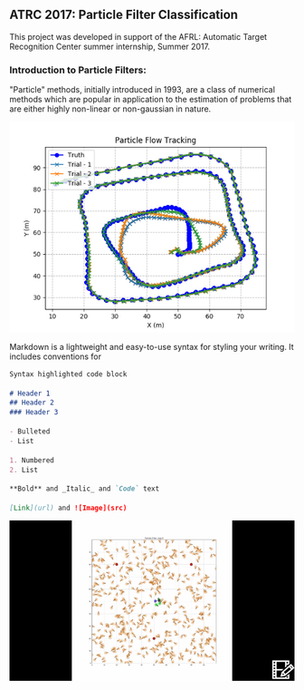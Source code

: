 ## ATRC 2017: Particle Filter Classification

This project was developed in support of the AFRL: Automatic Target Recognition Center summer internship, Summer 2017.

### Introduction to Particle Filters:

"Particle" methods, initially introduced in 1993,  are a class of numerical methods which are popular in application to the estimation of problems that are either highly non-linear or non-gaussian in nature.

![testing](PFTrack.png)


Markdown is a lightweight and easy-to-use syntax for styling your writing. It includes conventions for

```markdown
Syntax highlighted code block

# Header 1
## Header 2
### Header 3

- Bulleted
- List

1. Numbered
2. List

**Bold** and _Italic_ and `Code` text

[Link](url) and ![Image](src)
```

![GIF](ParticleFilterTracking.gif)
